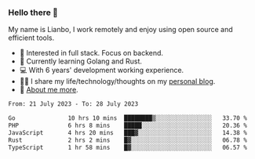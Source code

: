 ### Hello there 👋

My name is Lianbo, I work remotely and enjoy using open source and efficient tools.

- 🔭 Interested in full stack. Focus on backend.
- 🌱 Currently learning Golang and Rust.
- 💻 With 6 years' development working experience.
- ✍🏻 I share my life/technology/thoughts on my [personal blog](https://godruoyi.com).
- 👒 [About me more](https://godruoyi.com/posts/About-godruoyi).

<!--START_SECTION:waka-->

```txt
From: 21 July 2023 - To: 28 July 2023

Go               10 hrs 10 mins  ████████▒░░░░░░░░░░░░░░░░   33.70 %
PHP              6 hrs 8 mins    █████░░░░░░░░░░░░░░░░░░░░   20.36 %
JavaScript       4 hrs 20 mins   ███▓░░░░░░░░░░░░░░░░░░░░░   14.38 %
Rust             2 hrs 2 mins    █▓░░░░░░░░░░░░░░░░░░░░░░░   06.78 %
TypeScript       1 hr 58 mins    █▓░░░░░░░░░░░░░░░░░░░░░░░   06.57 %
```

<!--END_SECTION:waka-->
